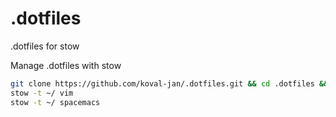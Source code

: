 # .dotfiles
.dotfiles for stow

Manage .dotfiles with stow

```sh
git clone https://github.com/koval-jan/.dotfiles.git && cd .dotfiles && git submodule update --init
stow -t ~/ vim
stow -t ~/ spacemacs
```
